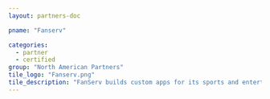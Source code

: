 ```yaml
---
layout: partners-doc

pname: "Fanserv"

categories: 
  - partner
  - certified
group: "North American Partners"
tile_logo: "Fanserv.png"
tile_description: "FanServ builds custom apps for its sports and entertainment partners using a flexible mobile platform designed to enhance the fan experience. See how FanServ can help you monetize engagement."
---
```


